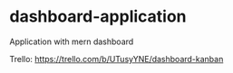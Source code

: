 # dashboard-application

Application with mern dashboard

Trello:
https://trello.com/b/UTusyYNE/dashboard-kanban
